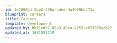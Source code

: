 ```yaml
---
id: 1e2890b4-2be2-498a-bdea-da4999bb473a
blueprint: careers
title: Careers
template: development
updated_by: bb11edb7-80a9-40ea-a253-e67f970ed622
updated_at: 1681597210
---
```

